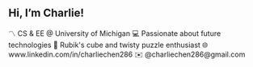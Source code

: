 <h2>Hi, I’m Charlie!</h2>

<body>
〽️ CS & EE @ University of Michigan
💻 Passionate about future technologies
🧩 Rubik's cube and twisty puzzle enthusiast
🌐 www.linkedin.com/in/charliechen286
✉️ @charliechen286@gmail.com
</body>

<!---
charliechen286/charliechen286 is a ✨ special ✨ repository because its `README.md` (this file) appears on your GitHub profile.
You can click the Preview link to take a look at your changes.
--->

